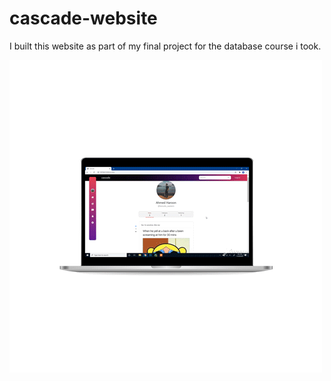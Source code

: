 # cascade-website

I built this website as part of my final project for the database course i took. 


<img src="https://github.com/ahmed-dys99/cascade-website/blob/main/demo2.gif"/>
